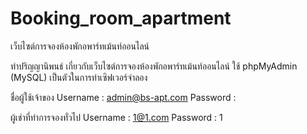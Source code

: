 # Booking_room_apartment
เว็บไซต์การจองห้องพักอพาร์ทเม้นท์ออนไลน์

ทำปริญญานิพนธ์ เกี่ยวกับเว็บไซต์การจองห้องพักอพาร์ทเม้นท์ออนไลน์
ใช้ phpMyAdmin (MySQL) เป็นตัวในการทำเซิฟเวอร์จำลอง

ชื่อผู้ใช้เจ้าของ 
Username : admin@bs-apt.com
Password : 


ผู้เช่าที่ทำการจองทั่วไป 
Username : 1@1.com 
Password : 1
